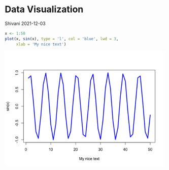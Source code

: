 Data Visualization
================
Shivani
2021-12-03

``` r
x <- 1:50
plot(x, sin(x), type = 'l', col = 'blue', lwd = 3,
     xlab = 'My nice text')
```

![](class04_files/figure-gfm/unnamed-chunk-1-1.png)<!-- -->
